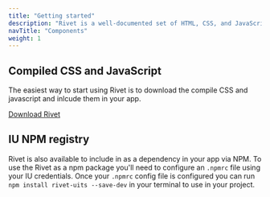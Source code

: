 ```yaml
---
title: "Getting started"
description: "Rivet is a well-documented set of HTML, CSS, and JavaScript assets. Learn how you can start building with it today."
navTitle: "Components"
weight: 1
---
```


## Compiled CSS and JavaScript
The easiest way to start using Rivet is to download the compile CSS and javascript and inlcude them in your app.

<a class="button" href="https://github.iu.edu/UITS/rivet/archive/master.zip">Download Rivet</a>

## IU NPM registry
Rivet is also available to include in as a dependency in your app via NPM. To use the Rivet as a npm package you'll need to configure an `.npmrc` file using your IU credentials. Once your `.npmrc` config file is configured you can run `npm install rivet-uits --save-dev` in your terminal to use in your project.